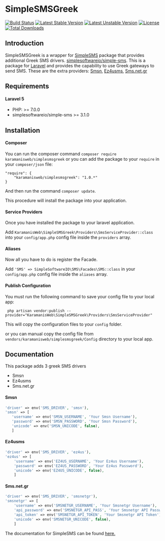 SimpleSMSGreek
==========
[![Build Status](https://travis-ci.org/KaramanisWeb/SimpleSMSGreek.svg?branch=master)](https://travis-ci.org/KaramanisWeb/SimpleSMSGreek)
[![Latest Stable Version](https://poser.pugx.org/KaramanisWeb/SimpleSMSGreek/v/stable)](https://packagist.org/packages/KaramanisWeb/SimpleSMSGreek)
[![Latest Unstable Version](https://poser.pugx.org/KaramanisWeb/SimpleSMSGreek/v/unstable)](https://packagist.org/packages/karamanisweb/simplesmsgreek)
[![License](https://poser.pugx.org/KaramanisWeb/SimpleSMSGreek/license)](https://packagist.org/packages/karamanisweb/simplesmsgreek)
[![Total Downloads](https://poser.pugx.org/KaramanisWeb/SimpleSMSGreek/downloads)](https://packagist.org/packages/karamanisweb/simplesmsgreek)

## Introduction
SimpleSMSGreek is a wrapper for [SimpleSMS](https://github.com/simplesoftwareio/simple-sms) package that provides additional Greek SMS drivers. [simplesoftwareio/simple-sms](https://github.com/simplesoftwareio/simple-sms). This is a package for [Laravel](http://laravel.com/) and provides the capability to use Greek gateways to send SMS. These are the extra providers: [Smsn](http://www.smsn.gr), [Ez4usms](http://ez4usms.com), [Sms.net.gr](http://www.sms.net.gr/)

## Requirements

#### Laravel 5
* PHP: >= 7.0.0
* simplesoftwareio/simple-sms >= 3.1.0

## Installation

#### Composer
You can run the composer command `composer require karamanisweb/simplesmsgreek`
or you can add the package to your `require` in your `composer/json` file:

    "require": {
        "karamanisweb/simplesmsgreek": "1.0.*"
    }

And then run the command `composer update`.

This procedure will install the package into your application.

#### Service Providers

Once you have installed the package to your laravel application.

Add `KaramanisWeb\SimpleSMSGreek\Providers\SmsServiceProvider::class` into your `config/app.php` config file inside the `providers` array.

#### Aliases

Now all you have to do is register the Facade.

Add `'SMS' => SimpleSoftwareIO\SMS\Facades\SMS::class` in your `config/app.php` config file inside the `aliases` array.

#### Publish Configuration

You must run the following command to save your config file to your local app:

     php artisan vendor:publish --provider="KaramanisWeb\SimpleSMSGreek\Providers\SmsServiceProvider"

This will copy the configuration files to your `config` folder.

or you can manual copy the config file from `vendors/karamanisweb/simplesmsgreek/Config` directory to your local app.

## Documentation
This package adds 3 greek SMS drivers
- Smsn
- Ez4usms
- Sms.net.gr
    

 #### Smsn

 ```php
'driver' => env('SMS_DRIVER', 'smsn'),
'smsn' => [
    'username' => env('SMSN_USERNAME', 'Your Smsn Username'),
    'password' => env('SMSN_PASSWORD', 'Your Smsn Password'),
    'unicode' => env('SMSN_UNICODE', false),
    ]
```

#### Ez4usms

```php
'driver' => env('SMS_DRIVER', 'ez4us'),
'ez4us' => [
    'username' => env('EZ4US_USERNAME', 'Your Ez4us Username'),
    'password' => env('EZ4US_PASSWORD', 'Your Ez4us Password'),
    'unicode' => env('EZ4US_UNICODE', false),
    ]
```  

#### Sms.net.gr

```php
'driver' => env('SMS_DRIVER', 'smsnetgr'),
'smsnetgr' => [
    'username' => env('SMSNETGR_USERNAME', 'Your Smsnetgr Username'),
    'api_password' => env('SMSNETGR_API_PASS', 'Your Smsnetgr API Password'),
    'api_token' => env('SMSNETGR_API_TOKEN', 'Your Smsnetgr API Token'),
    'unicode' => env('SMSNETGR_UNICODE', false),
    ]
```  

The documentation for SimpleSMS can be found [here.](https://www.simplesoftware.io/docs/simple-sms)